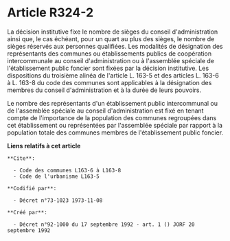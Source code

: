 # Article R324-2

La décision institutive fixe le nombre de sièges du conseil d'administration ainsi que, le cas échéant, pour un quart au plus
des sièges, le nombre de sièges réservés aux personnes qualifiées. Les modalités de désignation des représentants des
communes ou établissements publics de coopération intercommunale au conseil d'administration ou à l'assemblée spéciale de
l'établissement public foncier sont fixées par la décision institutive. Les dispositions du troisième alinéa de l'article L.
163-5 et des articles L. 163-6 à L. 163-8 du code des communes sont applicables à la désignation des membres du conseil
d'administration et à la durée de leurs pouvoirs.

Le nombre des représentants d'un établissement public intercommunal ou de l'assemblée spéciale au conseil d'administration
est fixé en tenant compte de l'importance de la population des communes regroupées dans cet établissement ou représentées par
l'assemblée spéciale par rapport à la population totale des communes membres de l'établissement public foncier.

**Liens relatifs à cet article**

	**Cite**:

	  - Code des communes L163-6 à L163-8
	  - Code de l'urbanisme L163-5

	**Codifié par**:

	  - Décret n°73-1023 1973-11-08

	**Créé par**:

	  - Décret n°92-1000 du 17 septembre 1992 - art. 1 () JORF 20 septembre 1992
